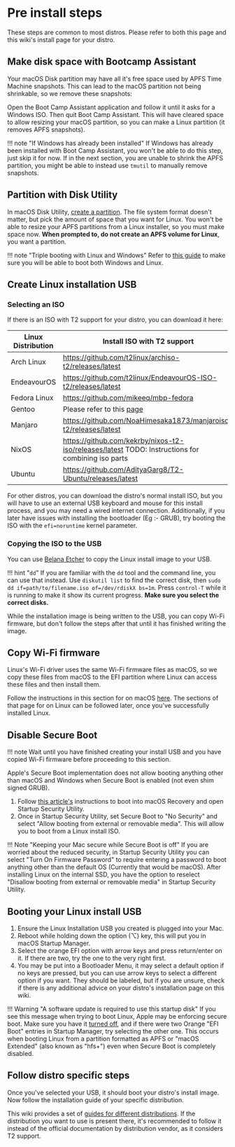 # Pre install steps

These steps are common to most distros. Please refer to both this page and this wiki's install page for your distro.

## Make disk space with Bootcamp Assistant

Your macOS Disk partition may have all it's free space used by APFS Time Machine snapshots. This can lead to the macOS partition not being shrinkable, so we remove these snapshots:

Open the Boot Camp Assistant application and follow it until it asks for a Windows ISO. Then quit Boot Camp Assistant. This will have cleared space to allow resizing your macOS partition, so you can make a Linux partition (it removes APFS snapshots).

!!! note "If Windows has already been installed"
    If Windows has already been installed with Boot Camp Assistant, you won't be able to do this step, just skip it for now. If in the next section, you are unable to shrink the APFS partition, you might be able to instead use `tmutil` to manually remove snapshots.

## Partition with Disk Utility

In macOS Disk Utility, [create a partition](https://support.apple.com/guide/disk-utility/dskutl14027/mac). The file system format doesn't matter, but pick the amount of space that you want for Linux. You won't be able to resize your APFS partitions from a Linux installer, so you must make space now. **When prompted to, do not create an APFS volume for Linux**, you want a partition.

!!! note "Triple booting with Linux and Windows"
    Refer to [this guide](https://wiki.t2linux.org/guides/windows/) to make sure you will be able to boot both Windows and Linux.

## Create Linux installation USB

### Selecting an ISO

If there is an ISO with T2 support for your distro, you can download it here:

| Linux Distribution | Install ISO with T2 support |
| ------------------ | --------------------------- |
| Arch Linux         | https://github.com/t2linux/archiso-t2/releases/latest |
| EndeavourOS        | https://github.com/t2linux/EndeavourOS-ISO-t2/releases/latest |
| Fedora Linux       | https://github.com/mikeeq/mbp-fedora |
| Gentoo             | Please refer to this [page](https://wiki.t2linux.org/distributions/gentoo/installation/) |
| Manjaro            | https://github.com/NoaHimesaka1873/manjaroiso-t2/releases/latest |
| NixOS              | https://github.com/kekrby/nixos-t2-iso/releases/latest TODO: Instructions for combining iso parts |
| Ubuntu             | https://github.com/AdityaGarg8/T2-Ubuntu/releases/latest |

For other distros, you can download the distro's normal install ISO, but you will have to use an external USB keyboard and mouse for this install process, and you may need a wired internet connection. Additionally, if you later have issues with installing the bootloader (Eg :- GRUB), try booting the ISO with the `efi=noruntime` kernel parameter.

### Copying the ISO to the USB

You can use [Belana Etcher](https://www.balena.io/etcher/) to copy the Linux install image to your USB.

!!! hint "`dd`"
    If you are familiar with the `dd` tool and the command line, you can use that instead. Use `diskutil list` to find the correct disk, then `sudo dd if=path/to/filename.iso of=/dev/rdiskX bs=1m`. Press `control-T` while it is running to make it show its current progress. **Make sure you select the correct disks.**

While the installation image is being written to the USB, you can copy Wi-Fi firmware, but don't follow the steps after that until it has finished writing the image.

## Copy Wi-Fi firmware

Linux's Wi-Fi driver uses the same Wi-Fi firmware files as macOS, so we copy these files from macOS to the EFI partition where Linux can access these files and then install them.

Follow the instructions in this section for on macOS [here](https://wiki.t2linux.org/guides/wifi/#on-macos). The sections of that page for on Linux can be followed later, once you've successfully installed Linux.

## Disable Secure Boot

!!! note
    Wait until you have finished creating your install USB and you have copied Wi-Fi firmware before proceeding to this section.

Apple's Secure Boot implementation does not allow booting anything other than macOS and Windows when Secure Boot is enabled (not even shim signed GRUB).

1. Follow [this article's](https://support.apple.com/HT208198) instructions to boot into macOS Recovery and open Startup Security Utility.
2. Once in Startup Security Utility, set Secure Boot to "No Security" and select "Allow booting from external or removable media". This will allow you to boot from a Linux install ISO.

!!! Note "Keeping your Mac secure while Secure Boot is off"
    If you are worried about the reduced security, in Startup Security Utility you can select "Turn On Firmware Password" to require entering a password to boot anything other than the default OS (Currently that would be macOS). After installing Linux on the internal SSD, you have the option to reselect "Disallow booting from external or removable media" in Startup Security Utility.

## Booting your Linux install USB

1. Ensure the Linux Installation USB you created is plugged into your Mac.
2. Reboot while holding down the option (⌥) key, this will put you in macOS Startup Manager.
3. Select the orange EFI option with arrow keys and press return/enter on it. If there are two, try the one to the very right first.
4. You may be put into a Bootloader Menu, it may select a default option if no keys are pressed, but you can use arrow keys to select a different option if you want. They should be labeled, but if you are unsure, check if there is any additional advice on your distro's installation page on this wiki.

!!! Warning "A software update is required to use this startup disk"
    If you see this message when trying to boot Linux, Apple may be enforcing secure boot. Make sure you have it [turned off](#Disable-Secure-Boot), and if there were two Orange "EFI Boot" entries in Startup Manager, try selecting the other one. This occurs when booting Linux from a partition formatted as APFS or "macOS Extended" (also known as "hfs+") even when Secure Boot is completely disabled.

## Follow distro specific steps

Once you've selected your USB, it should boot your distro's install image. Now follow the installation guide of your specific distribution.

This wiki provides a set of [guides for different distributions](https://wiki.t2linux.org/distributions/overview/). If the distribution you want to use is present there, it's recommended to follow it instead of the official documentation by distribution vendor, as it considers T2 support.
